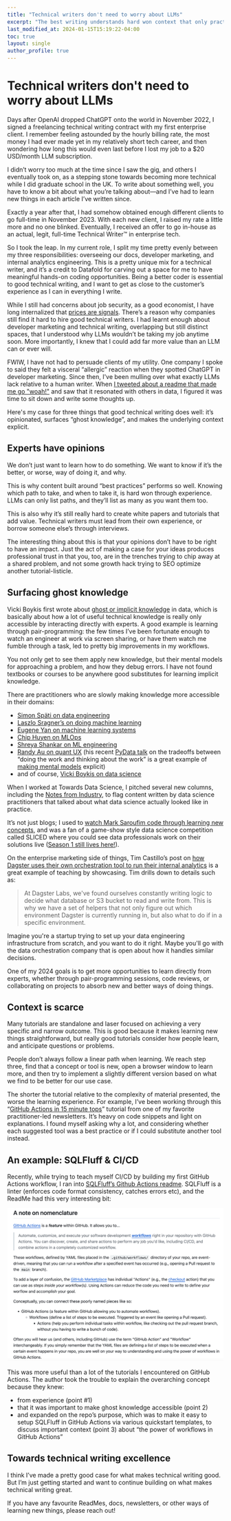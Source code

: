 ```yaml
---
title: "Technical writers don't need to worry about LLMs"
excerpt: "The best writing understands hard won context that only practitioners encounter"
last_modified_at: 2024-01-15T15:19:22-04:00
toc: true
layout: single
author_profile: true
---
```


# Technical writers don't need to worry about LLMs 
Days after OpenAI dropped ChatGPT onto the world in November 2022, I signed a freelancing technical writing contract with my first enterprise client. I remember feeling astounded by the hourly billing rate, the most money I had ever made yet in my relatively short tech career, and then wondering how long this would even last before I lost my job to a $20 USD/month LLM subscription. 

I didn’t worry too much at the time since I saw the gig, and others I eventually took on, as a stepping stone towards becoming more technical while I did graduate school in the UK. To write about something well, you have to know a bit about what you’re talking about—and I’ve had to learn new things in each article I’ve written since. 

Exactly a year after that, I had somehow obtained enough different clients to go full-time in November 2023. With each new client, I raised my rate a little more and no one blinked. Eventually, I received an offer to go in-house as an actual, legit, full-time Technical Writer™ in enterprise tech. 

So I took the leap. In my current role, I split my time pretty evenly between my three responsibilities: overseeing our docs, developer marketing, and internal analytics engineering. This is a pretty unique mix for a technical writer, and it’s a credit to Datafold for carving out a space for me to have meaningful hands-on coding opportunities. Being a better coder is essential to good technical writing, and I want to get as close to the customer’s experience as I can in everything I write. 

While I still had concerns about job security, as a good economist, I have long internalized that [prices are signals](https://en.wikipedia.org/wiki/Price_signal). There’s a reason why companies still find it hard to hire good technical writers. I had learnt enough about developer marketing and technical writing, overlapping but still distinct spaces, that I understood why LLMs wouldn’t be taking my job anytime soon. More importantly, I knew that I could add far more value than an LLM can or ever will. 

FWIW, I have not had to persuade clients of my utility. One company I spoke to said they felt a visceral “allergic” reaction when they spotted ChatGPT in developer marketing. Since then, I've been mulling over what exactly LLMs lack relative to a human writer. When [I tweeted about a readme that made me go "woah!"](https://twitter.com/elliot_j_g/status/1746281840539758902) and saw that it resonated with others in data, I figured it was time to sit down and write some thoughts up.  

Here's my case for three things that good technical writing does well: it’s opinionated, surfaces “ghost knowledge”, and makes the underlying context explicit.  

## Experts have opinions
We don’t just want to learn how to do something. We want to know if it’s the better, or worse, way of doing it, and why. 

This is why content built around “best practices” performs so well. Knowing which path to take, and when to take it, is hard won through experience. LLMs can only list paths, and they’ll list as many as you want them too. 

This is also why it’s still really hard to create white papers and tutorials that add value. Technical writers must lead from their own experience, or borrow someone else’s through interviews. 

The interesting thing about this is that your opinions don’t have to be right to have an impact. Just the act of making a case for your ideas produces professional trust in that you, too, are in the trenches trying to chip away at a shared problem, and not some growth hack trying to SEO optimize another tutorial-listicle. 

## Surfacing ghost knowledge
Vicki Boykis first wrote about [ghost or implicit knowledge](https://vickiboykis.com/2021/03/26/the-ghosts-in-the-data/) in data, which is basically about how a lot of useful technical knowledge is really only accessible by interacting directly with experts. A good example is learning through pair-programming: the few times I’ve been fortunate enough to watch an engineer at work via screen sharing, or have them watch me fumble through a task, led to pretty big improvements in my workflows. 

You not only get to see them apply new knowledge, but their mental models for approaching a problem, and how they debug errors. I have not found textbooks or courses to be anywhere good substitutes for learning implicit knowledge. 

There are practitioners who are slowly making knowledge more accessible in their domains: 
* [Simon Späti on data engineering](https://www.ssp.sh/categories/data-engineering/)
* [Laszlo Sragner’s on doing machine learning](https://laszlo.substack.com/about)
* [Eugene Yan on machine learning systems](https://eugeneyan.com/)
* [Chip Huyen on MLOps](https://huyenchip.com/)
* [Shreya Shankar on ML engineering](https://www.sh-reya.com/blog)
* [Randy Au on quant UX](https://www.counting-stuff.com/) (his recent [PyData talk](https://www.youtube.com/watch?v=-IOB2wiwloI) on the tradeoffs between “doing the work and thinking about the work” is a great example of [making mental models](https://jamesclear.com/mental-models#:~:text=The%20phrase%20%E2%80%9Cmental%20model%E2%80%9D%20is,understand%20how%20the%20economy%20works.) explicit)
* and of course, [Vicki Boykis on data science](https://vickiboykis.com/)

When I worked at Towards Data Science, I pitched several new columns, including the [Notes from Industry](https://towardsdatascience.com/tagged/notes-from-industry), to flag content written by data science practitioners that talked about what data science actually looked like in practice. 

It’s not just blogs; I used to [watch Mark Saroufim code through learning new concepts](https://www.youtube.com/@marksaroufim/videos), and was a fan of a game-show style data science competition called SLICED where you could see data professionals work on their solutions live ([Season 1 still lives here!](https://www.youtube.com/playlist?list=PL6PX3YIZuHhyQmXKnyZmVDzdgAYbzwgDw)). 

On the enterprise marketing side of things, Tim Castillo’s post on [how Dagster uses their own orchestration tool to run their internal analytics](https://dagster.io/blog/how-dagster-labs-runs-dagster) is a great example of teaching by showcasing. Tim drills down to details such as:

> At Dagster Labs, we've found ourselves constantly writing logic to decide what database or S3 bucket to read and write from. This is why we have a set of helpers that not only figure out which environment Dagster is currently running in, but also what to do if in a specific environment.

Imagine you're a startup trying to set up your data engineering infrastructure from scratch, and you want to do it right. Maybe you'll go with the data orchestration company that is open about how it handles similar decisions. 

One of my 2024 goals is to get more opportunities to learn directly from experts, whether through pair-programming sessions, code reviews, or collaborating on projects to absorb new and better ways of doing things. 

## Context is scarce
Many tutorials are standalone and laser focused on achieving a very specific and narrow outcome. This is good because it makes learning new things straightforward, but really good tutorials consider how people learn, and anticipate questions or problems.

People don’t always follow a linear path when learning. We reach step three, find that a concept or tool is new, open a browser window to learn more, and then try to implement a slightly different version based on what we find to be better for our use case. 

The shorter the tutorial relative to the complexity of material presented, the worse the learning experience. For example, I’ve been working through this “[GitHub Actions in 15 minute tops](https://laszlo.substack.com/p/cq4ds-python-project-from-scratch?utm_source=post-email-title&publication_id=61101&post_id=135682453&isFreemail=true)” tutorial from one of my favorite practitioner-led newsletters. It’s heavy on code snippets and light on explanations. I found myself asking why a lot, and considering whether each suggested tool was a best practice or if I could substitute another tool instead. 

## An example: SQLFluff & CI/CD

Recently, while trying to teach myself CI/CD by building my first GitHub Actions workflow, I ran into [SQLFluff’s Github Actions readme](https://github.com/sqlfluff/sqlfluff-github-actions/tree/main). SQLFluff is a linter (enforces code format consistency, catches errors etc), and the ReadMe had this very interesting bit:

![](../assets/images/sqlfluff-readme.png)

This was more useful than a lot of the tutorials I encountered on GitHub Actions. The author took the trouble to explain the overarching concept because they knew:
* from experience (point #1)
* that it was important to make ghost knowledge accessible (point 2)
* and expanded on the repo’s purpose, which was to make it easy to setup SQLFluff in GitHub Actions via various quickstart templates, to discuss important context (point 3) about “the power of workflows in GitHub Actions” 

## Towards technical writing excellence 

I think I’ve made a pretty good case for what makes technical writing good. But I’m just getting started and want to continue building on what makes technical writing great. 

If you have any favourite ReadMes, docs, newsletters, or other ways of learning new things, please reach out! 
